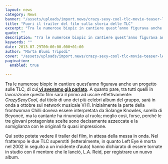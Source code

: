 ```yaml
---
layout: news
category: News
banner: "/assets/uploads/import.news/crazy-sexy-cool-tlc-movie-teaser-lead.jpg"
title: "Fuori il trailer del film sulla storia delle TLC"
excerpt: "Tra le numerose biopic in cantiere quest’anno figurava anche un progetto sulle TLC, di cui vi avevamo già parlato. A quanto pare, tra tutti quelli in lavorazione questo film sarà il primo ad uscire effettivamente: CrazySexyCool, dal titolo di uno dei più celebri album del gruppo, sarà in onda a ottobre sul network musicale VH1. [&hellip"
quote: ""
description: "Tra le numerose biopic in cantiere quest’anno figurava anche un progetto sulle TLC, di cui vi avevamo già parlato. A quanto pare, tra tutti quelli in lavorazione questo film sarà il primo ad uscire effettivamente: CrazySexyCool, dal titolo di uno dei più celebri album del gruppo, sarà in onda a ottobre sul network musicale VH1. [&hellip"
keywords: ""
date: 2013-07-29T00:00:00.000+01:00
author: "Marta Blumi Tripodi"
cover: "/assets/uploads/import.news/crazy-sexy-cool-tlc-movie-teaser-lead.jpg"
pagination:
  enabled: true

---
```


Tra le numerose biopic in cantiere quest’anno figurava anche un progetto sulle TLC, di cui[ **vi avevamo già parlato**](https://hotmc.com/la-sagra-delle-biopic-continua-arriva-quella-sulle-tlc/ "http://hotmc.com/la-sagra-delle-biopic-continua-arriva-quella-sulle-tlc/"). A quanto pare, tra tutti quelli in lavorazione questo film sarà il primo ad uscire effettivamente: _CrazySexyCool_, dal titolo di uno dei più celebri album del gruppo, sarà in onda a ottobre sul network musicale VH1\. Inizialmente la parte della frontwoman Chilli doveva essere interpretata da Solange Knowles, sorella di Beyoncé, ma la cantante ha rinunciato al ruolo; meglio così, forse, perché le tre giovani protagoniste scelte sono decisamente azzeccate e la somiglianza con le originali fa quasi impressione.

Qui sotto potete vedere il trailer del film, in attesa della messa in onda. Nel frattempo le due TLC superstiti (letteralmente, in quanto Left Eye è morta nel 2002 in seguito a un incidente d’auto) hanno dichiarato di essere tornate in studio con il mentore che le lanciò, L.A. Reid, per registrare un nuovo album.